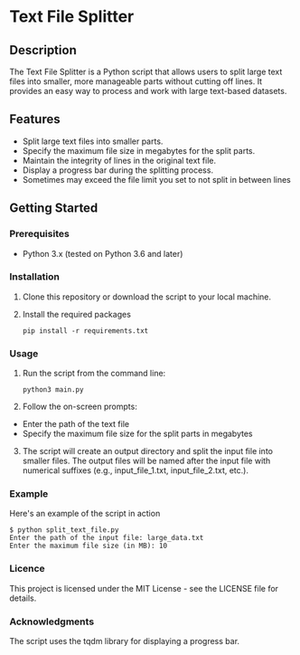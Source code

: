 # Text File Splitter

## Description

The Text File Splitter is a Python script that allows users to split large text files into smaller, more manageable parts without cutting off lines. It provides an easy way to process and work with large text-based datasets.

## Features

- Split large text files into smaller parts.
- Specify the maximum file size in megabytes for the split parts.
- Maintain the integrity of lines in the original text file.
- Display a progress bar during the splitting process.
- Sometimes may exceed the file limit you set to not split in between lines

## Getting Started

### Prerequisites

- Python 3.x (tested on Python 3.6 and later)

### Installation

1. Clone this repository or download the script to your local machine.

2. Install the required packages

    ```pip install -r requirements.txt```

### Usage
1. Run the script from the command line:

    ```python3 main.py```
    
2. Follow the on-screen prompts:

- Enter the path of the text file
- Specify the maximum file size for the split parts in megabytes

3. The script will create an output directory and split the input file into smaller files. The output files will be named after the input file with numerical suffixes (e.g., input_file_1.txt, input_file_2.txt, etc.).

### Example

Here's an example of the script in action

```
$ python split_text_file.py
Enter the path of the input file: large_data.txt
Enter the maximum file size (in MB): 10
```

### Licence

This project is licensed under the MIT License - see the LICENSE file for details.

### Acknowledgments

The script uses the tqdm library for displaying a progress bar.
